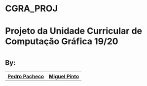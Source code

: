 # CGRA_PROJ
# Projeto da Unidade Curricular de Computação Gráfica 19/20
# <h2>By:</h2>

<table style="width:50%;">
  <tr>
    <th><a href="https://github.com/p-paachecoo"><b>Pedro Pacheco</b></a></th>
    <th><a href="https://github.com/rocas777"><b>Miguel Pinto</b></a></th>
  </tr>
</table>
